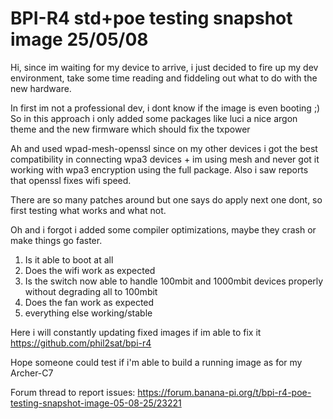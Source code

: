 # BPI-R4 std+poe testing snapshot image 25/05/08

Hi, since im waiting for my device to arrive, i just decided to fire up my dev environment, take some time reading and fiddeling out what to do with the new hardware.

In first im not a professional dev, i dont know if the image is even booting ;)
So in this approach i only added some packages like luci a nice argon theme and the new firmware which should fix the txpower

Ah and used wpad-mesh-openssl since on my other devices i got the best compatibility in connecting wpa3 devices + im using mesh and never got it working with wpa3 encryption using the full package.
Also i saw reports that openssl fixes wifi speed.

There are so many patches around but one says do apply next one dont, so first testing what works and what not.

Oh and i forgot i added some compiler optimizations, maybe they crash or make things go faster.

1. Is it able to boot at all
2. Does the wifi work as expected
3. Is the switch now able to handle 100mbit and 1000mbit devices properly without degrading all to 100mbit
4. Does the fan work as expected
5. everything else working/stable

Here i will constantly updating fixed images if im able to fix it
https://github.com/phil2sat/bpi-r4

Hope someone could test if i'm able to build a running image as for my Archer-C7

Forum thread to report issues:
https://forum.banana-pi.org/t/bpi-r4-poe-testing-snapshot-image-05-08-25/23221


